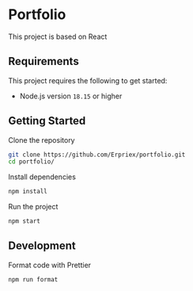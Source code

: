 # Portfolio

This project is based on React

## Requirements

This project requires the following to get started:
- Node.js version `18.15` or higher

## Getting Started

Clone the repository
```bash
git clone https://github.com/Erpriex/portfolio.git
cd portfolio/
```

Install dependencies
```bash
npm install
```

Run the project
```bash
npm start
```

## Development

Format code with Prettier
```bash
npm run format
```
